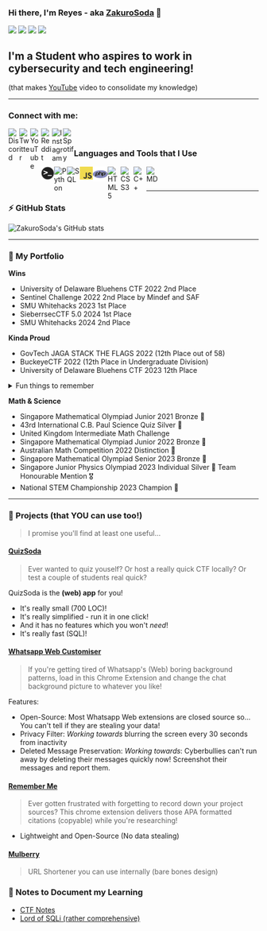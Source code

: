 ### Hi there, I'm Reyes - aka [ZakuroSoda](https://zakurosoda.wixsite.com/ctf-writeups) 👋 

![](https://img.shields.io/badge/High%20School-Coder-%23ff5f00)
![](https://img.shields.io/badge/Learning-Hacking-green)
![](https://img.shields.io/badge/Doing-CTF%20Challenges-blue)
![](https://img.shields.io/badge/%E2%AD%90-If%20you%20find%20it%20%F0%9F%95%B6%EF%B8%8F%20-%23FFFF00)

## I'm a Student who aspires to work in cybersecurity and tech engineering!
(that makes [YouTube](https://www.youtube.com/channel/UCiWyI1d6ZfS4hpWrQP5TT-g) video to consolidate my knowledge)

---

### Connect with me:

[<img align="left" alt="Discord" width="22px" src="https://www.freeiconspng.com/uploads/discord-black-icon-1.png" />](https://discordapp.com/users/909659481691004928/)
[<img align="left" alt="Twitter" width="22px" src="https://cdn-icons-png.flaticon.com/512/733/733635.png">](https://twitter.com/zakurosoda1337)
[<img align="left" alt="YouTube" width="22px" src="https://cdn.jsdelivr.net/npm/simple-icons@v3/icons/youtube.svg" />](https://www.youtube.com/channel/UCiWyI1d6ZfS4hpWrQP5TT-g)
[<img align="left" alt="Reddit" width="22px" src="https://cdn3.iconfinder.com/data/icons/social-media-black-white-2/512/BW_Reddit_glyph_svg-512.png" />](https://www.reddit.com/user/roselle_reese_4869)
[<img align="left" alt="Instagram" width="22px" src="https://cdn.jsdelivr.net/npm/simple-icons@v3/icons/instagram.svg" />](https://www.instagram.com/zakuro_soda/)
[<img align="left" alt="Spotify" width="22px" src="https://cdn-icons-png.flaticon.com/512/87/87409.png" />](https://open.spotify.com/user/4qun1d0ixi2cb4ulwa19o75nn?si=1b0e384b7237457b)
<!-- [Old Website](https://zakurosoda.wixsite.com/ctf-writeups) -->  

<br>

### Languages and Tools that I Use

<img align="left" alt="Terminal" width="26px" src="https://raw.githubusercontent.com/github/explore/80688e429a7d4ef2fca1e82350fe8e3517d3494d/topics/terminal/terminal.png" />
<img align="left" alt="Python" width="26px" src="https://upload.wikimedia.org/wikipedia/commons/thumb/c/c3/Python-logo-notext.svg/1200px-Python-logo-notext.svg.png" />
<img align="left" alt="SQL" width="26px" src="https://cdn-icons-png.flaticon.com/512/2772/2772149.png" />
<img align="left" alt="JavaScript" width="26px" src="https://raw.githubusercontent.com/github/explore/80688e429a7d4ef2fca1e82350fe8e3517d3494d/topics/javascript/javascript.png" />
<img align="left" alt="JavaScript" width="30px" src="https://raw.githubusercontent.com/github/explore/ccc16358ac4530c6a69b1b80c7223cd2744dea83/topics/php/php.png" />
<img align="left" alt="HTML5" width="26px" src="https://cdn-icons-png.flaticon.com/512/1051/1051277.png" />
<img align="left" alt="CSS3" width="26px" src="https://cdn-icons-png.flaticon.com/512/732/732190.png" />
<img align="left" alt="C++" width="26px" src="https://upload.wikimedia.org/wikipedia/commons/thumb/1/18/ISO_C%2B%2B_Logo.svg/1822px-ISO_C%2B%2B_Logo.svg.png" />
<img align="left" alt="MD" width="26px" src="https://macdown.uranusjr.com/static/images/logo.png" />

<br /><br />

---

### :zap: GitHub Stats

![ZakuroSoda's GitHub stats](https://github-readme-stats.vercel.app/api?username=ZakuroSoda&theme=onedark)

---

### 🥇 My Portfolio

**Wins**
- University of Delaware Bluehens CTF 2022 2nd Place
- Sentinel Challenge 2022 2nd Place by Mindef and SAF
- SMU Whitehacks 2023 1st Place
- SieberrsecCTF 5.0 2024 1st Place
- SMU Whitehacks 2024 2nd Place

**Kinda Proud**
- GovTech JAGA STACK THE FLAGS 2022 (12th Place out of 58)
- BuckeyeCTF 2022 (12th Place in Undergraduate Division)
- University of Delaware Bluehens CTF 2023 12th Place

<details>
  <summary>Fun things to remember</summary>
- AYCEP 2021  
- YCEP Central 2021
- YCEP 2021, 2022
- Brainhack 2021, 2022 by DSTA
- Kaspersky Interactive Protection Simulation 2021
- Sieberrsec CTF 2021
- Idek CTF 2021 (Very fun)
- Home Team Investigator's Challenge HTXIC 2021
- MetaCTF 2021
- DiceCTF 2022
- Cybergrabs CTF 2022
- NOI 2022, NOI 2023 Finals (Nearly bronze)
- CTFSG 2022
- SMU Whitehacks CTF 2022 
- Nullcon Winja CTF 2022
- Microsoft Imagine Cup Junior 2022
</details>

**Math & Science**
- Singapore Mathematical Olympiad Junior 2021 Bronze 🥉
- 43rd International C.B. Paul Science Quiz Silver 🥈
- United Kingdom Intermediate Math Challenge
- Singapore Mathematical Olympiad Junior 2022 Bronze 🥉
- Australian Math Competition 2022 Distinction 🥇
- Singapore Mathematical Olympiad Senior 2023 Bronze 🥉
- Singapore Junior Physics Olympiad 2023 Individual Silver 🥈 Team Honourable Mention 🎖️
- National STEM Championship 2023 Champion 🥇

---

### :hammer: Projects (that **YOU** can use too!)
> I promise you'll find at least one useful...

#### [QuizSoda](https://github.com/ZakuroSoda/QuizSoda)
> Ever wanted to quiz youself? Or host a really quick CTF locally? Or test a couple of students real quick?  

QuizSoda is the **(web) app** for you!  
- It's really small (700 LOC)!  
- It's really simplified - run it in one click!  
- And it has no features which you won't *need*!  
- It's really fast (SQL)!  

#### [Whatsapp Web Customiser](https://github.com/ZakuroSoda/WhatsappWeb-Customiser)
> If you're getting tired of Whatsapp's (Web) boring background patterns, load in this Chrome Extension and change the chat background picture to whatever you like!

Features:
- Open-Source: Most Whatsapp Web extensions are closed source so... You can't tell if they are stealing your data!
- Privacy Filter: *Working towards* blurring the screen every 30 seconds from inactivity
- Deleted Message Preservation: *Working towards*: Cyberbullies can't run away by deleting their messages quickly now! Screenshot their messages and report them.

#### [Remember Me](https://github.com/ZakuroSoda/remember-me)
> Ever gotten frustrated with forgetting to record down your project sources? This chrome extension delivers those APA formatted citations (copyable) while you're researching!

- Lightweight and Open-Source (No data stealing)

#### [Mulberry](https://github.com/ZakuroSoda/mulberry)
> URL Shortener you can use internally (bare bones design)

### 📓 Notes to Document my Learning
- [CTF Notes](https://github.com/ZakuroSoda/ctf-notes)
- [Lord of SQLi (rather comprehensive)](https://github.com/ZakuroSoda/LordOfSQLi)
